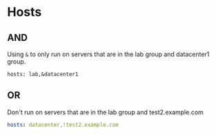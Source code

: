 # Hosts



## AND

Using `&` to only run on servers that are in the lab group and datacenter1 group.

```
hosts: lab,&datacenter1
```

## OR

Don't run on servers that are in the lab group and test2.example.com

```yaml
hosts: datacenter,!test2.example.com
```
